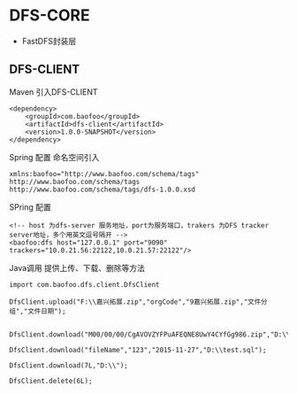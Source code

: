 # DFS-CORE
* FastDFS封装层


## DFS-CLIENT

Maven 引入DFS-CLIENT

	<dependency>
        <groupId>com.baofoo</groupId>
        <artifactId>dfs-client</artifactId>
        <version>1.0.0-SNAPSHOT</version>
    </dependency>


Spring 配置 命名空间引入

	xmlns:baofoo="http://www.baofoo.com/schema/tags"
	http://www.baofoo.com/schema/tags
	http://www.baofoo.com/schema/tags/dfs-1.0.0.xsd

SPring 配置

	<!-- host 为dfs-server 服务地址，port为服务端口，trakers 为DFS tracker server地址，多个用英文逗号隔开 -->
	<baofoo:dfs host="127.0.0.1" port="9090" trackers="10.0.21.56:22122,10.0.21.57:22122"/>

Java调用 提供上传、下载、删除等方法

	import com.baofoo.dfs.client.DfsClient

	DfsClient.upload("F:\\嘉兴拓展.zip","orgCode","9嘉兴拓展.zip","文件分组","文件日期");


    DfsClient.download("M00/00/00/CgAVOVZYFPuAFEQNE8UwY4CYfGg986.zip","D:\\aaa.zip");

    DfsClient.download("fileName","123","2015-11-27","D:\\test.sql");

    DfsClient.download(7L,"D:\\");

    DfsClient.delete(6L);
	

	
